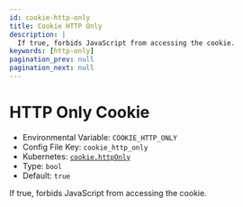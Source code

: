 ```yaml
---
id: cookie-http-only
title: Cookie HTTP Only
description: |
  If true, forbids JavaScript from accessing the cookie.
keywords: [http-only]
pagination_prev: null
pagination_next: null
---
```


# HTTP Only Cookie

- Environmental Variable: `COOKIE_HTTP_ONLY`
- Config File Key: `cookie_http_only`
- Kubernetes: [`cookie.httpOnly`](/docs/deploying/k8s/reference#cookie)
- Type: `bool`
- Default: `true`

If true, forbids JavaScript from accessing the cookie.
